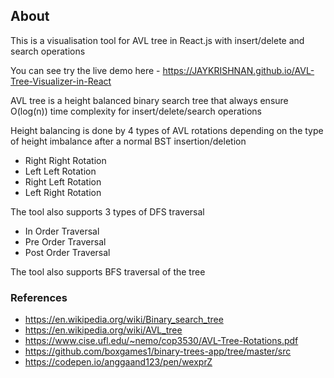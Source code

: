 ## About

This is a visualisation tool for AVL tree in React.js with insert/delete and search operations

You can see try the live demo here - https://JAYKRISHNAN.github.io/AVL-Tree-Visualizer-in-React

AVL tree is a height balanced binary search tree that always ensure O(log(n)) time complexity for insert/delete/search operations

Height balancing is done by 4 types of AVL rotations depending on the type of height imbalance after a normal BST insertion/deletion

- Right Right Rotation
- Left Left Rotation
- Right Left Rotation
- Left Right Rotation

The tool also supports 3 types of DFS traversal

- In Order Traversal
- Pre Order Traversal
- Post Order Traversal

The tool also supports BFS traversal of the tree

### References

- https://en.wikipedia.org/wiki/Binary_search_tree
- https://en.wikipedia.org/wiki/AVL_tree
- https://www.cise.ufl.edu/~nemo/cop3530/AVL-Tree-Rotations.pdf
- https://github.com/boxgames1/binary-trees-app/tree/master/src
- https://codepen.io/anggaand123/pen/wexprZ

